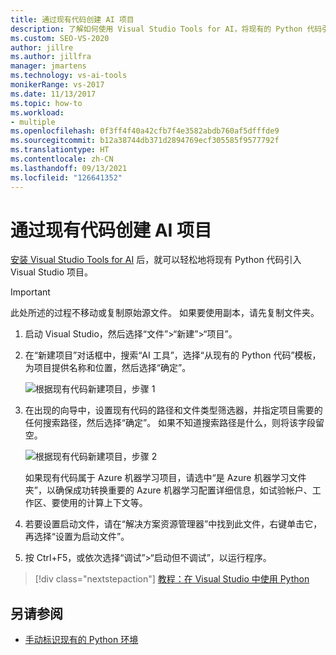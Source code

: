 ```yaml
---
title: 通过现有代码创建 AI 项目
description: 了解如何使用 Visual Studio Tools for AI，将现有的 Python 代码引入 Visual Studio 项目。
ms.custom: SEO-VS-2020
author: jillre
ms.author: jillfra
manager: jmartens
ms.technology: vs-ai-tools
monikerRange: vs-2017
ms.date: 11/13/2017
ms.topic: how-to
ms.workload:
- multiple
ms.openlocfilehash: 0f3ff4f40a42cfb7f4e3582abdb760af5dfffde9
ms.sourcegitcommit: b12a38744db371d2894769ecf305585f9577792f
ms.translationtype: HT
ms.contentlocale: zh-CN
ms.lasthandoff: 09/13/2021
ms.locfileid: "126641352"
---
```

# <a name="create-an-ai-project-from-existing-code"></a>通过现有代码创建 AI 项目

[安装 Visual Studio Tools for AI](installation.md) 后，就可以轻松地将现有 Python 代码引入 Visual Studio 项目。

> [!Important]
> 此处所述的过程不移动或复制原始源文件。 如果要使用副本，请先复制文件夹。

1. 启动 Visual Studio，然后选择“文件”>“新建”>“项目”。

2. 在“新建项目”对话框中，搜索“AI 工具”，选择“从现有的 Python 代码”模板，为项目提供名称和位置，然后选择“确定”。

   ![根据现有代码新建项目，步骤 1](media/create-project-existing/new-ai-project.png)

3. 在出现的向导中，设置现有代码的路径和文件类型筛选器，并指定项目需要的任何搜索路径，然后选择“确定”。 如果不知道搜索路径是什么，则将该字段留空。

   ![根据现有代码新建项目，步骤 2](media/create-project-existing/azurebatch-newproject.png)

   如果现有代码属于 Azure 机器学习项目，请选中“是 Azure 机器学习文件夹”，以确保成功转换重要的 Azure 机器学习配置详细信息，如试验帐户、工作区、要使用的计算上下文等。

4. 若要设置启动文件，请在“解决方案资源管理器”中找到此文件，右键单击它，再选择“设置为启动文件”。

5. 按 Ctrl+F5，或依次选择“调试”>“启动但不调试”，以运行程序。

> [!div class="nextstepaction"]
> [教程：在 Visual Studio 中使用 Python](../python/tutorial-working-with-python-in-visual-studio-step-00-installation.md)

## <a name="see-also"></a>另请参阅

- [手动标识现有的 Python 环境](../python/managing-python-environments-in-visual-studio.md#manually-identify-an-existing-environment)
